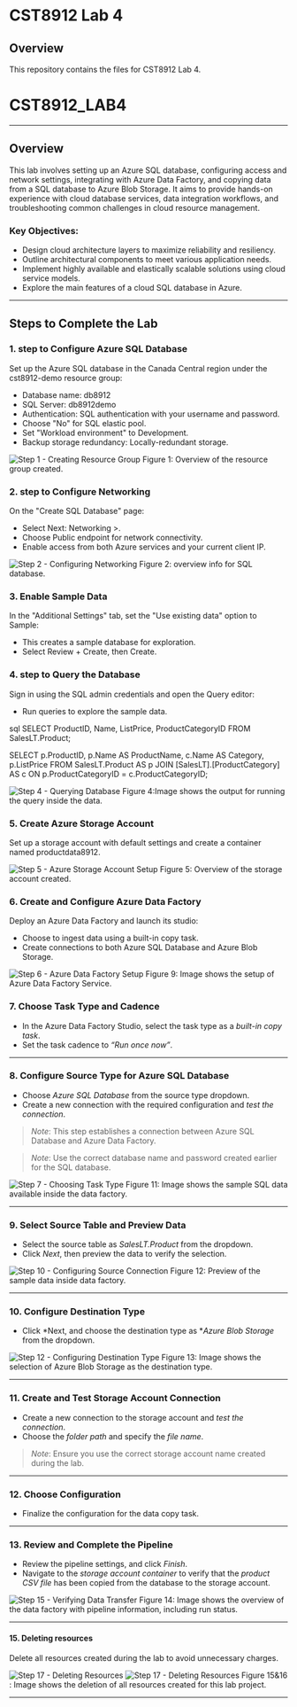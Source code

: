 # CST8912 Lab 4

## Overview
This repository contains the files for CST8912 Lab 4. 
# CST8912_LAB4
---

## Overview

This lab involves setting up an Azure SQL database, configuring access and network settings, integrating with Azure Data Factory, and copying data from a SQL database to Azure Blob Storage. It aims to provide hands-on experience with cloud database services, data integration workflows, and troubleshooting common challenges in cloud resource management.

### Key Objectives:

- Design cloud architecture layers to maximize reliability and resiliency.
- Outline architectural components to meet various application needs.
- Implement highly available and elastically scalable solutions using cloud service models.
- Explore the main features of a cloud SQL database in Azure.

---

## Steps to Complete the Lab

### 1. step to Configure Azure SQL Database

Set up the Azure SQL database in the Canada Central region under the cst8912-demo resource group:
- Database name: db8912
- SQL Server: db8912demo
- Authentication: SQL authentication with your username and password.
- Choose "No" for SQL elastic pool.
- Set "Workload environment" to Development.
- Backup storage redundancy: Locally-redundant storage.

![Step 1 - Creating Resource Group](./images/1.png "Resource Group Setup")
Figure 1: Overview of the resource group created.

### 2. step to Configure Networking

On the "Create SQL Database" page:
- Select Next: Networking >.
- Choose Public endpoint for network connectivity.
- Enable access from both Azure services and your current client IP.

![Step 2 - Configuring Networking](./images/2.png "Configuring Networking")
Figure 2: overview info for SQL database.

### 3. Enable Sample Data

In the "Additional Settings" tab, set the "Use existing data" option to Sample:
- This creates a sample database for exploration.
- Select Review + Create, then Create.



### 4. step to Query the Database

Sign in using the SQL admin credentials and open the Query editor:
- Run queries to explore the sample data.

sql
SELECT ProductID, Name, ListPrice, ProductCategoryID
FROM SalesLT.Product;

SELECT p.ProductID, p.Name AS ProductName,
        c.Name AS Category, p.ListPrice
FROM SalesLT.Product AS p
JOIN [SalesLT].[ProductCategory] AS c
    ON p.ProductCategoryID = c.ProductCategoryID;


![Step 4 - Querying Database](./images/4.png "Querying Database")
Figure 4:Image shows the output for running the query inside the data.

### 5. Create Azure Storage Account

Set up a storage account with default settings and create a container named productdata8912.

![Step 5 - Azure Storage Account Setup](./images/5.png "Azure Storage Account")
Figure 5: Overview of the storage account created.

### 6. Create and Configure Azure Data Factory

Deploy an Azure Data Factory and launch its studio:
- Choose to ingest data using a built-in copy task.
- Create connections to both Azure SQL Database and Azure Blob Storage.

![Step 6 - Azure Data Factory Setup](./images/9.png "Azure Data Factory")
Figure 9: Image shows the setup of Azure Data Factory Service.



### 7. Choose Task Type and Cadence

- In the Azure Data Factory Studio, select the task type as a *built-in copy task*.
- Set the task cadence to *“Run once now”*.



---

### 8. Configure Source Type for Azure SQL Database

- Choose *Azure SQL Database* from the source type dropdown.
- Create a new connection with the required configuration and *test the connection*.

> *Note*: This step establishes a connection between Azure SQL Database and Azure Data Factory.

> *Note*: Use the correct database name and password created earlier for the SQL database.

![Step 7 - Choosing Task Type](./images/11.png "Choosing Task Type")
Figure 11: Image shows the sample SQL data available inside the data factory.



---

### 9. Select Source Table and Preview Data

- Select the source table as *SalesLT.Product* from the dropdown.
- Click *Next*, then preview the data to verify the selection.

![Step 10 - Configuring Source Connection](./images/12.png "Configuring Source Connection")
Figure 12: Preview of the sample data inside data factory.

---

### 10. Configure Destination Type

- Click *Next, and choose the destination type as **Azure Blob Storage* from the dropdown.

![Step 12 - Configuring Destination Type](./images/13.png "Configuring Destination Type")
Figure 13: Image shows the selection of Azure Blob Storage as the destination type.

---

### 11. Create and Test Storage Account Connection

- Create a new connection to the storage account and *test the connection*.
- Choose the *folder path* and specify the *file name*.

> *Note*: Ensure you use the correct storage account name created during the lab.


---

### 12. Choose Configuration

- Finalize the configuration for the data copy task.


---

### 13. Review and Complete the Pipeline

- Review the pipeline settings, and click *Finish*.
- Navigate to the *storage account container* to verify that the *product CSV file* has been copied from the database to the storage account.

![Step 15 - Verifying Data Transfer](./images/14.png "Verifying Data Transfer")
Figure 14: Image shows the overview of the data factory with pipeline information, including run status.

---

#### 15. Deleting resources

Delete all resources created during the lab to avoid unnecessary charges.

![Step 17 - Deleting Resources](./images/15.png "Deleting Resources")
![Step 17 - Deleting Resources](./images/16.png "Deleting Resources")
Figure 15&16 : Image shows the deletion of all resources created for this lab project.

---
